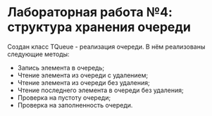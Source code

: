 # Лабораторная работа №4: структура хранения очереди

Создан класс TQueue - реализация очереди. В нём реализованы следующие методы:

- Запись элемента в очередь;
- Чтение элемента из очереди с удалением;
- Чтение элемента из очереди без удаления;
- Чтение последнего элемента в очереди без удаления;
- Проверка на пустоту очереди;
- Проверка на заполненность очереди.
